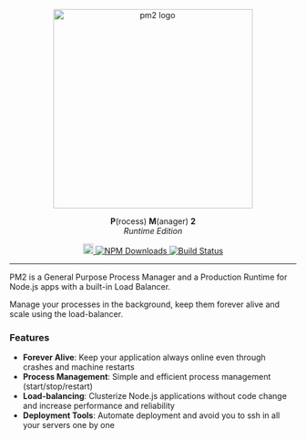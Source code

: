 <p align="center">
    <img width="350px" src="runtime/runtime-black.png" alt="pm2 logo">
</p>
<p align="center">
    <b>P</b>(rocess) <b>M</b>(anager) <b>2</b><br/>
    <i>Runtime Edition</i>
</p>
<p align="center">
    <a href="https://badge.fury.io/js/pm2">
        <img src="https://badge.fury.io/js/pm2.svg" alt="npm version" height="18">
    </a>
    <a href="https://www.npmjs.com/package/pm2" title="PM2 on NPM">
        <img alt="NPM Downloads" src="https://img.shields.io/npm/dm/pm2.svg?style=flat-square"/>
    </a>
    <a href="https://travis-ci.org/Unitech/pm2" title="PM2 Tests">
        <img src="https://travis-ci.org/Unitech/pm2.svg?branch=master" alt="Build Status"/>
    </a>
</p>

---

PM2 is a General Purpose Process Manager and a Production Runtime for Node.js apps with a built-in Load Balancer.


Manage your processes in the background, keep them forever alive and scale using the load-balancer.


### Features

* **Forever Alive**: Keep your application always online even through crashes and machine restarts
* **Process Management**: Simple and efficient process management (start/stop/restart)
* **Load-balancing**: Clusterize Node.js applications without code change and increase performance and reliability
* **Deployment Tools**: Automate deployment and avoid you to ssh in all your servers one by one